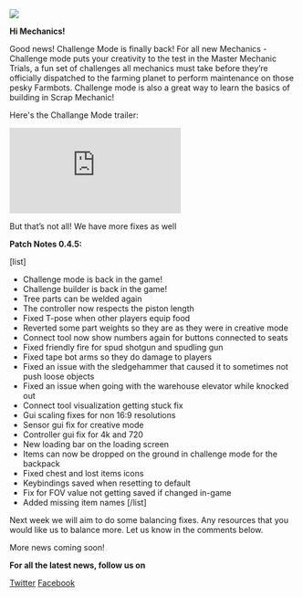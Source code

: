 ![](https://cdn.akamai.steamstatic.com/steamcommunity/public/images/clans//11471984/bf8fe6dd231919b6ab602786179ced1ac45bb338.png)

**Hi Mechanics!**


Good news! Challenge Mode is finally back!
For all new Mechanics - Challenge mode puts your creativity to the test in the Master Mechanic Trials, a fun set of challenges all mechanics must take before they’re officially dispatched to the farming planet to perform maintenance on those pesky Farmbots. 
Challenge mode is also a great way to learn the basics of building in Scrap Mechanic!

Here's the Challange Mode trailer: 
<iframe src="https://www.youtube.com/embed/bGMGSkqjSqQ" frameborder="0" allow="accelerometer; autoplay; clipboard-write; encrypted-media; gyroscope; picture-in-picture; web-share" allowfullscreen></iframe>


But that’s not all! 
We have more fixes as well

**Patch Notes 0.4.5:**

[list]
* Challenge mode is back in the game!
* Challenge builder is back in the game!
* Tree parts can be welded again
* The controller now respects the piston length
* Fixed T-pose when other players equip food
* Reverted some part weights so they are as they were in creative mode
* Connect tool now show numbers again for buttons connected to seats
* Fixed friendly fire for spud shotgun and spudling gun
* Fixed tape bot arms so they do damage to players
* Fixed an issue with the sledgehammer that caused it to sometimes not push loose objects
* Fixed an issue when going with the warehouse elevator while knocked out
* Connect tool visualization getting stuck fix
* Gui scaling fixes for non 16:9 resolutions
* Sensor gui fix for creative mode
* Controller gui fix for 4k and 720
* New loading bar on the loading screen
* Items can now be dropped on the ground in challenge mode for the backpack
* Fixed chest and lost items icons
* Keybindings saved when resetting to default
* Fix for FOV value not getting saved if changed in-game
* Added missing item names
[/list]


Next week we will aim to do some balancing fixes. 
Any resources that you would like us to balance more. Let us know in the comments below. 

More news coming soon!


**For all the latest news, follow us on**

[Twitter](https://twitter.com/ScrapMechanic)
[Facebook](https://www.facebook.com/scrapmechanic/)